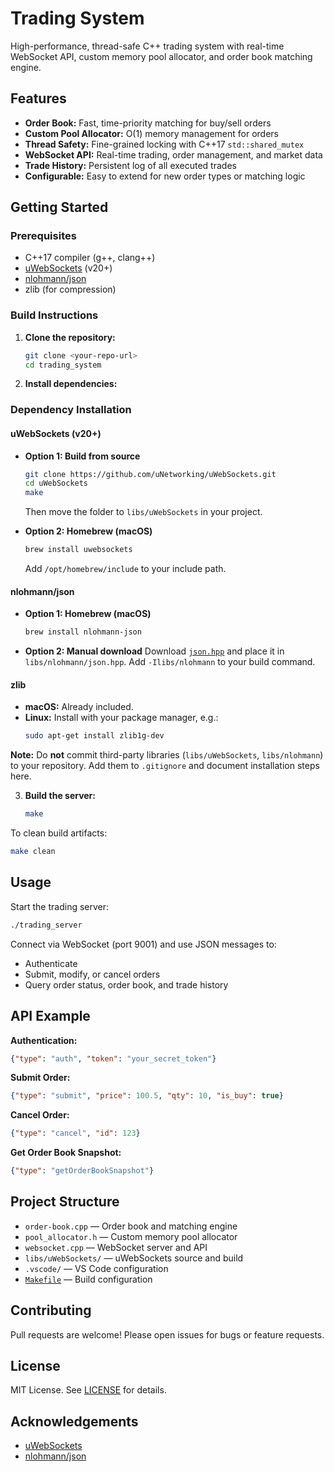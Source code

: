 
# Trading System

High-performance, thread-safe C++ trading system with real-time WebSocket API, custom memory pool allocator, and order book matching engine.

## Features

- **Order Book:** Fast, time-priority matching for buy/sell orders
- **Custom Pool Allocator:** O(1) memory management for orders
- **Thread Safety:** Fine-grained locking with C++17 `std::shared_mutex`
- **WebSocket API:** Real-time trading, order management, and market data
- **Trade History:** Persistent log of all executed trades
- **Configurable:** Easy to extend for new order types or matching logic

## Getting Started

### Prerequisites

- C++17 compiler (g++, clang++)
- [uWebSockets](https://github.com/uNetworking/uWebSockets) (v20+)
- [nlohmann/json](https://github.com/nlohmann/json)
- zlib (for compression)

### Build Instructions


1. **Clone the repository:**
	 ```bash
	 git clone <your-repo-url>
	 cd trading_system
	 ```

2. **Install dependencies:**

### Dependency Installation

#### uWebSockets (v20+)
- **Option 1: Build from source**
	```bash
	git clone https://github.com/uNetworking/uWebSockets.git
	cd uWebSockets
	make
	```
	Then move the folder to `libs/uWebSockets` in your project.

- **Option 2: Homebrew (macOS)**
	```bash
	brew install uwebsockets
	```
	Add `/opt/homebrew/include` to your include path.

#### nlohmann/json
- **Option 1: Homebrew (macOS)**
	```bash
	brew install nlohmann-json
	```
- **Option 2: Manual download**
	Download [`json.hpp`](https://github.com/nlohmann/json/releases) and place it in `libs/nlohmann/json.hpp`.
	Add `-Ilibs/nlohmann` to your build command.

#### zlib
- **macOS:** Already included.
- **Linux:** Install with your package manager, e.g.:
	```bash
	sudo apt-get install zlib1g-dev
	```

**Note:**
Do **not** commit third-party libraries (`libs/uWebSockets`, `libs/nlohmann`) to your repository.
Add them to `.gitignore` and document installation steps here.


3. **Build the server:**
	```bash
	make
	```

To clean build artifacts:
```bash
make clean
```

## Usage

Start the trading server:
```bash
./trading_server
```

Connect via WebSocket (port 9001) and use JSON messages to:
- Authenticate
- Submit, modify, or cancel orders
- Query order status, order book, and trade history

## API Example

**Authentication:**
```json
{"type": "auth", "token": "your_secret_token"}
```

**Submit Order:**
```json
{"type": "submit", "price": 100.5, "qty": 10, "is_buy": true}
```

**Cancel Order:**
```json
{"type": "cancel", "id": 123}
```

**Get Order Book Snapshot:**
```json
{"type": "getOrderBookSnapshot"}
```

## Project Structure

- `order-book.cpp` — Order book and matching engine
- `pool_allocator.h` — Custom memory pool allocator
- `websocket.cpp` — WebSocket server and API
- `libs/uWebSockets/` — uWebSockets source and build
- `.vscode/` — VS Code configuration
- [`Makefile`](Makefile) — Build configuration

## Contributing

Pull requests are welcome! Please open issues for bugs or feature requests.

## License

MIT License. See [LICENSE](LICENSE) for details.

## Acknowledgements

- [uWebSockets](https://github.com/uNetworking/uWebSockets)
- [nlohmann/json](https://github.com/nlohmann/json)
